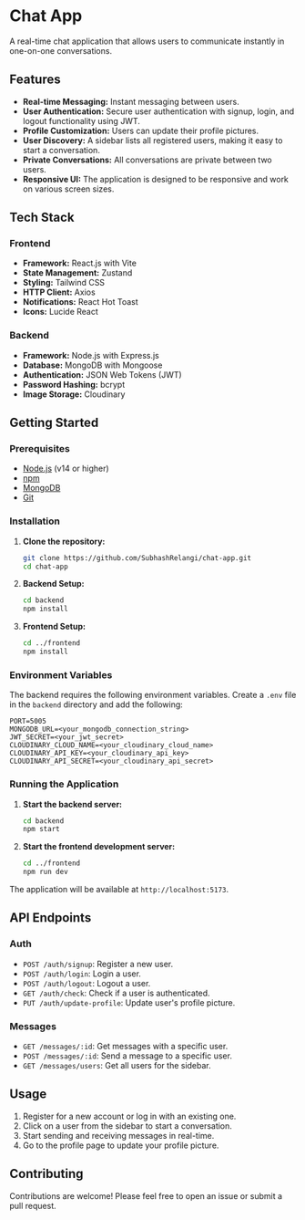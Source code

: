 # Chat App

A real-time chat application that allows users to communicate instantly in one-on-one conversations.

## Features

- **Real-time Messaging:** Instant messaging between users.
- **User Authentication:** Secure user authentication with signup, login, and logout functionality using JWT.
- **Profile Customization:** Users can update their profile pictures.
- **User Discovery:** A sidebar lists all registered users, making it easy to start a conversation.
- **Private Conversations:** All conversations are private between two users.
- **Responsive UI:** The application is designed to be responsive and work on various screen sizes.

## Tech Stack

### Frontend

- **Framework:** React.js with Vite
- **State Management:** Zustand
- **Styling:** Tailwind CSS
- **HTTP Client:** Axios
- **Notifications:** React Hot Toast
- **Icons:** Lucide React

### Backend

- **Framework:** Node.js with Express.js
- **Database:** MongoDB with Mongoose
- **Authentication:** JSON Web Tokens (JWT)
- **Password Hashing:** bcrypt
- **Image Storage:** Cloudinary

## Getting Started

### Prerequisites

- [Node.js](https://nodejs.org/) (v14 or higher)
- [npm](https://www.npmjs.com/)
- [MongoDB](https://www.mongodb.com/)
- [Git](https://git-scm.com/)

### Installation

1.  **Clone the repository:**
    ```bash
    git clone https://github.com/SubhashRelangi/chat-app.git
    cd chat-app
    ```

2.  **Backend Setup:**
    ```bash
    cd backend
    npm install
    ```

3.  **Frontend Setup:**
    ```bash
    cd ../frontend
    npm install
    ```

### Environment Variables

The backend requires the following environment variables. Create a `.env` file in the `backend` directory and add the following:

```
PORT=5005
MONGODB_URL=<your_mongodb_connection_string>
JWT_SECRET=<your_jwt_secret>
CLOUDINARY_CLOUD_NAME=<your_cloudinary_cloud_name>
CLOUDINARY_API_KEY=<your_cloudinary_api_key>
CLOUDINARY_API_SECRET=<your_cloudinary_api_secret>
```

### Running the Application

1.  **Start the backend server:**
    ```bash
    cd backend
    npm start
    ```

2.  **Start the frontend development server:**
    ```bash
    cd ../frontend
    npm run dev
    ```

The application will be available at `http://localhost:5173`.

## API Endpoints

### Auth

- `POST /auth/signup`: Register a new user.
- `POST /auth/login`: Login a user.
- `POST /auth/logout`: Logout a user.
- `GET /auth/check`: Check if a user is authenticated.
- `PUT /auth/update-profile`: Update user's profile picture.

### Messages

- `GET /messages/:id`: Get messages with a specific user.
- `POST /messages/:id`: Send a message to a specific user.
- `GET /messages/users`: Get all users for the sidebar.

## Usage

1.  Register for a new account or log in with an existing one.
2.  Click on a user from the sidebar to start a conversation.
3.  Start sending and receiving messages in real-time.
4.  Go to the profile page to update your profile picture.

## Contributing

Contributions are welcome! Please feel free to open an issue or submit a pull request.
